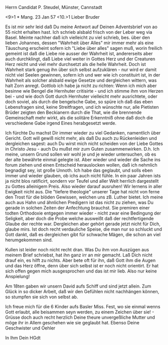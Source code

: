 Herrn Candidat P. Steudel, Münster, Cannstadt

<9>1 <Paul Steudel>* Mang. 23 Jan 57
 <10.>1
Lieber Bruder

Es ist mir sehr leid daß Du meine Antwort auf Deinen Adventsbrief von ao 55 nicht erhalten hast. Ich schrieb alsbald frisch von der Leber weg via Basel. Meinte nachher daß ich vielleicht zu viel schrieb, bes. über den lieben Johannes, dessen "Wahrheit über Alles" mir immer mehr als eine Täuschung erscheint sofern ich "Liebe über alles" sagen muß, worin freilich gemeint ist daß die Liebe nie ausser der Wahrheit ist, andererseits aber auch durchklingt, daß Liebe viel weiter in Gottes Herz und der Creaturen Herz reicht und viel mehr durchsetzt als die helle Wahrheit. Doch ist Wahrheit stark genug ihn über sich selbst aufzuklären - nur wird er damit nicht viel Seelen gewinnen, sofern ich und wer wie ich constituirt ist, in der Wahrheit als solcher alsbald ewige Gesetze und dergleichen wittern, was halt Zorn anregt. Gottlob ich habe ja nicht zu richten: Wenn ich mich aber besinne wie Bengel die Hernhuter critisirte - und ich stimme ihm von Herzen bei - und wie doch Gott durch Hernhuter vielleicht mehr ausrichtete, oder doch soviel, als durch die bengelsche Gabe, so spüre ich daß das eben Lebensfragen sind, keine Streitfragen, und ich wünschte nur, alle Pietisten Brüder zeigten den Beckianern durch die That, wie die brennende Gemeinschaft mehr wirkt, als die solitäre Erkenntniß ohne daß doch die verschiedene Gabe irgend Eines herabgesetzt werde.

Ich fürchte Du machst Dir immer wieder zu viel Gedanken, namentlich über Gericht. Gott will gewiß nicht mehr, als daß Du auch zu Rückenleiden und dergleichen sagest: auch Du wirst mich nicht scheiden von der Liebe Gottes in Christo Jesu - auch Du mußst mir zum Guten zusammenwirken. D.h. Ich meine, unsern Grund sollen wir wohl je und je wieder untersuchen, ob es der alte bewährte einmal gelegte ist. Aber wieder und wieder die Sache ins forum ziehen und einen Entscheid herauslocken wollen, daß ich nehmlich begnadigt sey, ist große Unnoth. Ich habe das geglaubt, und solls eben immer und wieder glauben, ob ichs auch nicht fühle. In ein paar Jahren ists ja nicht blos ratificirt, sondern vor Teufel und aller Welt herrlich dargestellt zu Gottes alleinigem Preis. Also wieder darauf ausruhen! Wir lernens in aller Ewigkeit nicht aus. Die "tiefere theologie" unserer Tage hat nicht von ferne den Trost für die blöden Gewissen, welchen uns zB. Luther bietet. Ich meine auch aus Hahn und ähnlichen Predigern ist das nicht zu ziehen, was Du gerade in solchen Zeiten der Anfechtung brauchst. Sie premiren einer todten Orthodoxie entgegen immer wieder - nicht zwar eine Bedingung der Seligkeit, aber doch die Probe welche ausweißt daß der rechtfertigende Glaube der rechte war. Dergleichen aber gehört gerade jetzt nicht für Dich, glaube mirs. Ist doch recht verdauliche Speise, die man nur so schluckt und Gott dankt, daß es dergleichen gibt für schwache Mägen, die schon an viel herumgekommen sind.

Kullen ist leider noch nicht recht dran. Was Du ihm von Auszügen aus meinem Brief schriebst, hat ihn ganz irr an mir gemacht. Laß Dich nicht drauf ein, es hilft zu nichts. Aber bete oft für ihn, daß Gott ihm die Augen und das Herz öffne, denn über sich selbst ist er noch nicht orientirt. Er hat sich offen gegen mich ausgesprochen und das ist mir lieb. Also nur keine Anspielung!

Am 18ten gaben wir unsern David aufs Schiff und sind jetzt allein. Zum Glück in so dicker Arbeit, daß wir den Gefühlen nicht nachhängen können, so stumpfen sie sich von selbst ab.

Ich freue mich für die 6 Kinder aufs Basler Miss. Fest, wo sie einmal wenns Gott erlaubt, alle beisammen seyn werden, zu einem Zeichen über sie! - Grüsse doch auch recht herzlich Deine theure unvergeßliche Mutter und möge ihr in Allem geschehen wie sie geglaubt hat. Ebenso Deine Geschwister und Oehler

 In Ihm
 Dein HGdt

